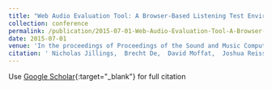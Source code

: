 ```yaml
---
title: "Web Audio Evaluation Tool: A Browser-Based Listening Test Environment"
collection: conference
permalink: /publication/2015-07-01-Web-Audio-Evaluation-Tool-A-Browser-Based-Listening-Test-Environment
date: 2015-07-01
venue: 'In the proceedings of Proceedings of the Sound and Music Computing Conference'
citation: ' Nicholas Jillings,  Brecht De,  David Moffat,  Joshua Reiss, &quot;Web Audio Evaluation Tool: A Browser-Based Listening Test Environment.&quot; In the proceedings of Proceedings of the Sound and Music Computing Conference, 2015.'
---
```

Use [Google Scholar](https://scholar.google.com/scholar?q=Web+Audio+Evaluation+Tool:+A+Browser+Based+Listening+Test+Environment){:target="_blank"} for full citation